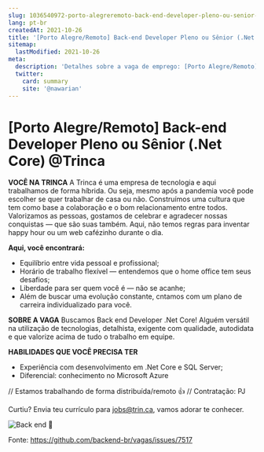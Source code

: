 ```yaml
---
slug: 1036540972-porto-alegreremoto-back-end-developer-pleno-ou-senior-net-core-at-trinca
lang: pt-br
createdAt: 2021-10-26
title: '[Porto Alegre/Remoto] Back-end Developer Pleno ou Sênior (.Net Core) @Trinca - Vaga de Emprego'
sitemap:
  lastModified: 2021-10-26
meta:
  description: 'Detalhes sobre a vaga de emprego: [Porto Alegre/Remoto] Back-end Developer Pleno ou Sênior (.Net Core) @Trinca'
  twitter:
    card: summary
    site: '@nawarian'
---
```


# [Porto Alegre/Remoto] Back-end Developer Pleno ou Sênior (.Net Core) @Trinca

**VOCÊ NA TRINCA**
A Trinca é uma empresa de tecnologia e aqui trabalhamos de forma híbrida. Ou seja, mesmo após a pandemia você pode escolher se quer trabalhar de casa ou não. Construímos uma cultura que tem como base a colaboração e o bom relacionamento entre todos.
Valorizamos as pessoas, gostamos de celebrar e agradecer nossas conquistas — que são suas também. Aqui, não temos regras para inventar happy hour ou um web cafézinho durante o dia.

**Aqui, você encontrará:**
- Equilíbrio entre vida pessoal e profissional;
- Horário de trabalho flexível — entendemos que o home office tem seus desafios;
- Liberdade para ser quem você é — não se acanhe;
- Além de buscar uma evolução constante, cntamos com um plano de carreira individualizado para você.

**SOBRE A VAGA**
Buscamos Back end Developer .Net Core! Alguém versátil na utilização de tecnologias, detalhista, exigente com qualidade, autodidata e que valorize acima de tudo o trabalho em equipe.

**HABILIDADES QUE VOCÊ PRECISA TER**
- Experiência com desenvolvimento em .Net Core e SQL Server;
- Diferencial: conhecimento no Microsoft Azure

// Estamos trabalhando de forma distribuída/remoto 👍
// Contratação: PJ

Curtiu? Envia teu currículo para jobs@trin.ca, vamos adorar te conhecer. 

![Back end](https://user-images.githubusercontent.com/66493175/138926338-cd6cb407-37e8-467a-b9e8-88e4c89c798c.png)
💚

Fonte: https://github.com/backend-br/vagas/issues/7517